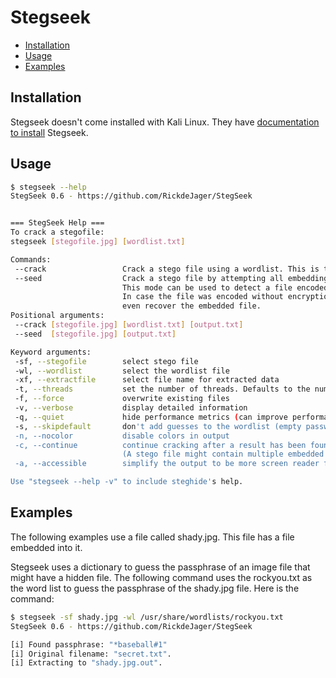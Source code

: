 # Stegseek

- [Installation](#installation)
- [Usage](#usage)
- [Examples](#examples)

## Installation

Stegseek doesn't come installed with Kali Linux. They have [documentation to install](https://github.com/RickdeJager/stegseek?tab=readme-ov-file#wrench-installation) Stegseek.

## Usage

```bash
$ stegseek --help
StegSeek 0.6 - https://github.com/RickdeJager/StegSeek


=== StegSeek Help ===
To crack a stegofile:
stegseek [stegofile.jpg] [wordlist.txt]

Commands:
 --crack                 Crack a stego file using a wordlist. This is the default mode.
 --seed                  Crack a stego file by attempting all embedding patterns.
                         This mode can be used to detect a file encoded by steghide.
                         In case the file was encoded without encryption, this mode will
                         even recover the embedded file.
Positional arguments:
 --crack [stegofile.jpg] [wordlist.txt] [output.txt]
 --seed  [stegofile.jpg] [output.txt]

Keyword arguments:
 -sf, --stegofile        select stego file
 -wl, --wordlist         select the wordlist file
 -xf, --extractfile      select file name for extracted data
 -t, --threads           set the number of threads. Defaults to the number of cores.
 -f, --force             overwrite existing files
 -v, --verbose           display detailed information
 -q, --quiet             hide performance metrics (can improve performance)
 -s, --skipdefault       don't add guesses to the wordlist (empty password, filename, ...)
 -n, --nocolor           disable colors in output
 -c, --continue          continue cracking after a result has been found.
                         (A stego file might contain multiple embedded files)
 -a, --accessible        simplify the output to be more screen reader friendly

Use "stegseek --help -v" to include steghide's help.
```

## Examples

The following examples use a file called shady.jpg. This file has a file embedded into it.

Stegseek uses a dictionary to guess the passphrase of an image file that might have a hidden file. The following command uses the rockyou.txt as the word list to guess the passphrase of the shady.jpg file. Here is the command:

```bash
$ stegseek -sf shady.jpg -wl /usr/share/wordlists/rockyou.txt
StegSeek 0.6 - https://github.com/RickdeJager/StegSeek

[i] Found passphrase: "*baseball#1"
[i] Original filename: "secret.txt".
[i] Extracting to "shady.jpg.out".
```
